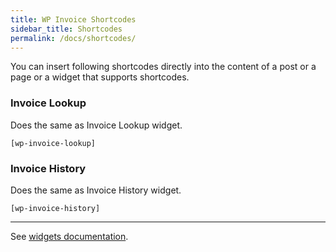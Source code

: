 ```yaml
---
title: WP Invoice Shortcodes
sidebar_title: Shortcodes
permalink: /docs/shortcodes/
---
```


You can insert following shortcodes directly into the content of a post or a page or a widget that supports shortcodes. 

### Invoice Lookup
Does the same as Invoice Lookup widget.

`[wp-invoice-lookup]`


### Invoice History
Does the same as Invoice History widget.

`[wp-invoice-history]`


---

See [widgets documentation](https://github.com/wp-invoice/wp-invoice/wiki/WP-Invoice-Widgets).